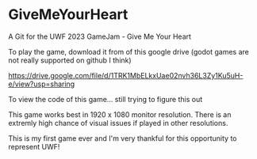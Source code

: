 # GiveMeYourHeart
A Git for the UWF 2023 GameJam - Give Me Your Heart

To play the game, download it from of this google drive (godot games are not really supported on github I think)

https://drive.google.com/file/d/1TRK1MbELkxUae02nvh36L3Zy1Ku5uH-e/view?usp=sharing

To view the code of this game... still trying to figure this out

This game works best in 1920 x 1080 monitor resolution.
There is an extremly high chance of visual issues if played in other resolutions.

This is my first game ever and I'm very thankful for this opportunity to represent UWF!
